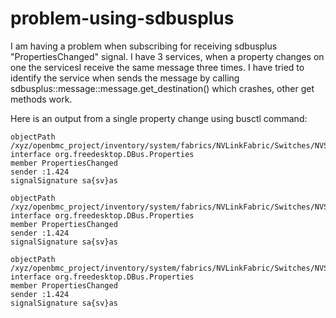# problem-using-sdbusplus


I am having a problem when subscribing for  receiving sdbusplus "PropertiesChanged" signal.
I have 3 services, when a property changes on one the servicesI receive the same message three times.
I have tried to identify the service when sends the message by calling sdbusplus::message::message.get_destination() which crashes, other get methods work.


Here is an output from a single property change using busctl command:
```
objectPath /xyz/openbmc_project/inventory/system/fabrics/NVLinkFabric/Switches/NVSwitch3
interface org.freedesktop.DBus.Properties
member PropertiesChanged
sender :1.424
signalSignature sa{sv}as

objectPath /xyz/openbmc_project/inventory/system/fabrics/NVLinkFabric/Switches/NVSwitch3
interface org.freedesktop.DBus.Properties
member PropertiesChanged
sender :1.424
signalSignature sa{sv}as

objectPath /xyz/openbmc_project/inventory/system/fabrics/NVLinkFabric/Switches/NVSwitch3
interface org.freedesktop.DBus.Properties
member PropertiesChanged
sender :1.424
signalSignature sa{sv}as
```
